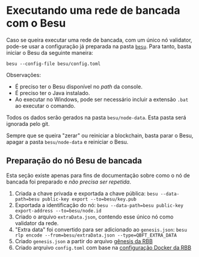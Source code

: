 # Executando uma rede de bancada com o Besu

Caso se queira executar uma rede de bancada, com um único nó validator, pode-se usar a configuração já preparada na pasta [`besu`](besu). Para tanto, basta iniciar o Besu da seguinte maneira:

```shell
besu --config-file besu/config.toml
```

Observações:
- É preciso ter o Besu disponível no *path* da console.
- É preciso ter o Java instalado.
- Ao executar no Windows, pode ser necessário incluir a extensão `.bat` ao executar o comando.

Todos os dados serão gerados na pasta `besu/node-data`. Esta pasta será ignorada pelo git.

Sempre que se queira "zerar" ou reiniciar a blockchain, basta parar o Besu, apagar a pasta `besu/node-data` e reiniciar o Besu.


## Preparação do nó Besu de bancada

Esta seção existe apenas para fins de documentação sobre como o nó de bancada foi preparado e *não precisa ser repetida*.

1. Criada a chave privada e exportada a chave pública: `besu --data-path=besu public-key export --to=besu/key.pub`
2. Exportada a identificação do nó: `besu --data-path=besu public-key export-address --to=besu/node.id`
3. Criado o arquivo `extraData.json`, contendo esse único nó como validator da rede.
4. "Extra data" foi convertido para ser adicionado ao `genesis.json`: `besu rlp encode --from=besu/extraData.json --type=QBFT_EXTRA_DATA`
5. Criado `genesis.json` a partir do arquivo [gênesis da RBB](https://github.com/RBBNet/rbb/blob/master/artefatos/observer/genesis.json)
6. Criado arqruivo `config.toml` com base na [configuração Docker da RBB](https://github.com/RBBNet/start-network/blob/main/docker-compose.yml.hbs)